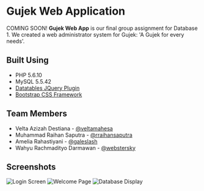 Gujek Web Application
======
COMING SOON! 
**Gujek Web App** is our final group assignment for Database 1. We created a web administrator system for Gujek: 'A Gujek for every needs'.

## Built Using
* PHP 5.6.10
* MySQL 5.5.42
* [Datatables JQuery Plugin](https://datatables.net)
* [Bootstrap CSS Framework](https://getbootstrap.com)

## Team Members
* Velta Azizah Destiana - [@veltamahesa](https://github.com/veltamahesa)
* Muhammad Raihan Saputra - [@rraihansaputra](https://github.com/rraihansaputra)
* Amelia Rahastiyani - [@galeslash](https://github.com/galeslash)
* Wahyu Rachmadityo Darmawan - [@webstersky](https://github.com/webstersky)

## Screenshots
![Login Screen](http://i67.tinypic.com/20r1w6x.png)
![Welcome Page](http://i67.tinypic.com/nvd56h.png)
![Database Display](http://i65.tinypic.com/2urwe4o.png)